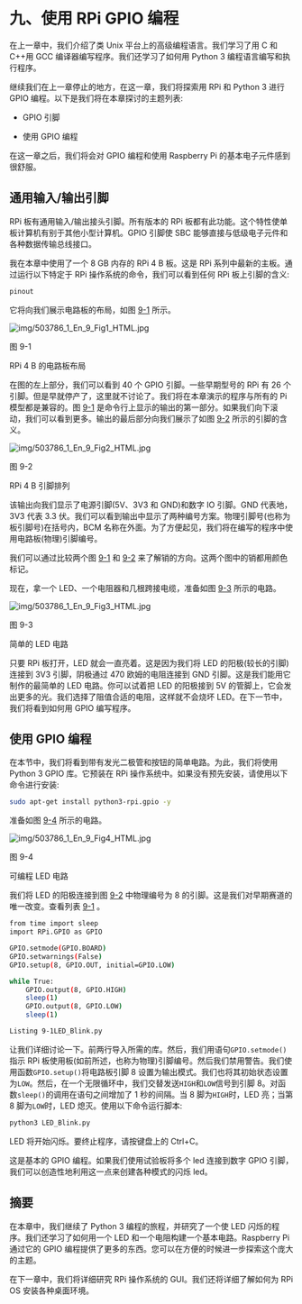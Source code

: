# 九、使用 RPi GPIO 编程

在上一章中，我们介绍了类 Unix 平台上的高级编程语言。我们学习了用 C 和 C++用 GCC 编译器编写程序。我们还学习了如何用 Python 3 编程语言编写和执行程序。

继续我们在上一章停止的地方，在这一章，我们将探索用 RPi 和 Python 3 进行 GPIO 编程。以下是我们将在本章探讨的主题列表:

*   GPIO 引脚

*   使用 GPIO 编程

在这一章之后，我们将会对 GPIO 编程和使用 Raspberry Pi 的基本电子元件感到很舒服。

## 通用输入/输出引脚

RPi 板有通用输入/输出接头引脚。所有版本的 RPi 板都有此功能。这个特性使单板计算机有别于其他小型计算机。GPIO 引脚使 SBC 能够直接与低级电子元件和各种数据传输总线接口。

我在本章中使用了一个 8 GB 内存的 RPi 4 B 板。这是 RPi 系列中最新的主板。通过运行以下特定于 RPi 操作系统的命令，我们可以看到任何 RPi 板上引脚的含义:

```sh
pinout

```

它将向我们展示电路板的布局，如图 [9-1](#Fig1) 所示。

![img/503786_1_En_9_Fig1_HTML.jpg](img/503786_1_En_9_Fig1_HTML.jpg)

图 9-1

RPi 4 B 的电路板布局

在图的左上部分，我们可以看到 40 个 GPIO 引脚。一些早期型号的 RPi 有 26 个引脚。但是早就停产了，这里就不讨论了。我们将在本章演示的程序与所有的 Pi 模型都是兼容的。图 [9-1](#Fig1) 是命令行上显示的输出的第一部分。如果我们向下滚动，我们可以看到更多。输出的最后部分向我们展示了如图 [9-2](#Fig2) 所示的引脚的含义。

![img/503786_1_En_9_Fig2_HTML.jpg](img/503786_1_En_9_Fig2_HTML.jpg)

图 9-2

RPi 4 B 引脚排列

该输出向我们显示了电源引脚(5V、3V3 和 GND)和数字 IO 引脚。GND 代表地，3V3 代表 3.3 伏。我们可以看到输出中显示了两种编号方案。物理引脚号(也称为板引脚号)在括号内，BCM 名称在外面。为了方便起见，我们将在编写的程序中使用电路板(物理)引脚编号。

我们可以通过比较两个图 [9-1](#Fig1) 和 [9-2](#Fig2) 来了解销的方向。这两个图中的销都用颜色标记。

现在，拿一个 LED、一个电阻器和几根跨接电缆，准备如图 [9-3](#Fig3) 所示的电路。

![img/503786_1_En_9_Fig3_HTML.jpg](img/503786_1_En_9_Fig3_HTML.jpg)

图 9-3

简单的 LED 电路

只要 RPi 板打开，LED 就会一直亮着。这是因为我们将 LED 的阳极(较长的引脚)连接到 3V3 引脚，阴极通过 470 欧姆的电阻连接到 GND 引脚。这是我们能用它制作的最简单的 LED 电路。你可以试着把 LED 的阳极接到 5V 的管脚上，它会发出更多的光。我们选择了阻值合适的电阻，这样就不会烧坏 LED。在下一节中，我们将看到如何用 GPIO 编写程序。

## 使用 GPIO 编程

在本节中，我们将看到带有发光二极管和按钮的简单电路。为此，我们将使用 Python 3 GPIO 库。它预装在 RPi 操作系统中。如果没有预先安装，请使用以下命令进行安装:

```sh
sudo apt-get install python3-rpi.gpio -y

```

准备如图 [9-4](#Fig4) 所示的电路。

![img/503786_1_En_9_Fig4_HTML.jpg](img/503786_1_En_9_Fig4_HTML.jpg)

图 9-4

可编程 LED 电路

我们将 LED 的阳极连接到图 [9-2](#Fig2) 中物理编号为 8 的引脚。这是我们对早期赛道的唯一改变。查看列表 [9-1](#PC3) 。

```sh
from time import sleep
import RPi.GPIO as GPIO

GPIO.setmode(GPIO.BOARD)
GPIO.setwarnings(False)
GPIO.setup(8, GPIO.OUT, initial=GPIO.LOW)

while True:
    GPIO.output(8, GPIO.HIGH)
    sleep(1)
    GPIO.output(8, GPIO.LOW)
    sleep(1)

Listing 9-1LED_Blink.py

```

让我们详细讨论一下。前两行导入所需的库。然后，我们用语句`GPIO.setmode()`指示 RPi 板使用板(如前所述，也称为物理)引脚编号。然后我们禁用警告。我们使用函数`GPIO.setup()`将电路板引脚 8 设置为输出模式。我们也将其初始状态设置为`LOW`。然后，在一个无限循环中，我们交替发送`HIGH`和`LOW`信号到引脚 8。对函数`sleep()`的调用在语句之间增加了 1 秒的间隔。当 8 脚为`HIGH`时，LED 亮；当第 8 脚为`LOW`时，LED 熄灭。使用以下命令运行脚本:

```sh
python3 LED_Blink.py

```

LED 将开始闪烁。要终止程序，请按键盘上的 Ctrl+C。

这是基本的 GPIO 编程。如果我们使用试验板将多个 led 连接到数字 GPIO 引脚，我们可以创造性地利用这一点来创建各种模式的闪烁 led。

## 摘要

在本章中，我们继续了 Python 3 编程的旅程，并研究了一个使 LED 闪烁的程序。我们还学习了如何用一个 LED 和一个电阻构建一个基本电路。Raspberry Pi 通过它的 GPIO 编程提供了更多的东西。您可以在方便的时候进一步探索这个庞大的主题。

在下一章中，我们将详细研究 RPi 操作系统的 GUI。我们还将详细了解如何为 RPi OS 安装各种桌面环境。